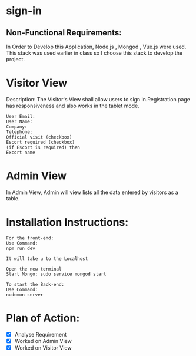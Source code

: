 # sign-in
## Non-Functional Requirements:

In Order to Develop this Application, Node.js , Mongod , Vue.js were used. This stack was used earlier in class so I choose this stack to develop the project.



# Visitor View
Description: The Visitor's View shall allow users to sign in.Registration page has responsiveness and also works in the tablet mode.

    User Email:
    User Name:
    Company:
    Telephone:
    Official visit (checkbox)
    Escort required (checkbox)
    (if Escort is required) then
    Excort name 

# Admin View
In Admin View, Admin will view lists all the data entered by visitors as a table.


# Installation Instructions:

    For the front-end:
    Use Command:
    npm run dev
    
    It will take u to the Localhost
    
    Open the new terminal
    Start Mongo: sudo service mongod start

    To start the Back-end: 
    Use Command:
    nodemon server
   

    

# Plan of Action:
 
- [x] Analyse Requirement
- [x] Worked on Admin View 
- [x] Worked on Visitor View
